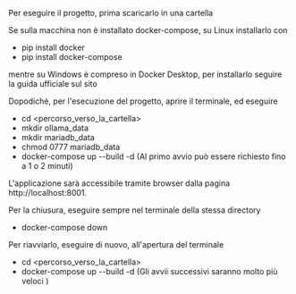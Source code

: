 Per eseguire il progetto, prima scaricarlo in una cartella

Se sulla macchina non è installato docker-compose, su Linux installarlo con 
 - pip install docker
 - pip install docker-compose

mentre su Windows è compreso in Docker Desktop, per installarlo seguire la guida ufficiale sul sito


Dopodichè, per l'esecuzione del progetto, aprire il terminale, ed eseguire
 - cd <percorso_verso_la_cartella>
 - mkdir ollama_data
 - mkdir mariadb_data
 - chmod 0777 mariadb_data
 - docker-compose up --build -d (Al primo avvio può essere richiesto fino a 1 o 2 minuti)

L'applicazione sarà accessibile tramite browser dalla pagina http://localhost:8001.

Per la chiusura, eseguire sempre nel terminale della stessa directory
 - docker-compose down

Per riavviarlo, eseguire di nuovo, all'apertura del terminale
 - cd <percorso_verso_la_cartella>
 - docker-compose up --build -d (Gli avvii successivi saranno molto più veloci )